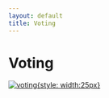 ```yaml
---
layout: default
title: Voting
---
```



# Voting

<a href="/images/voting.png" target="_blank">![voting](/images/voting.png){style: width:25px}</a>
